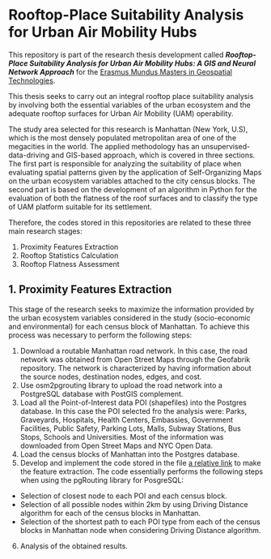 # Rooftop-Place Suitability Analysis for Urban Air Mobility Hubs
This repository is part of the research thesis development called **_Rooftop-Place Suitability Analysis for Urban Air Mobility Hubs: A GIS and Neural Network Approach_** for the [Erasmus Mundus Masters in Geospatial Technologies](http://mastergeotech.info/).

This thesis seeks to carry out an integral rooftop place suitability analysis by involving both the essential variables of the urban ecosystem and the adequate rooftop surfaces for Urban Air Mobility (UAM) operability.

The study area selected for this research is Manhattan (New York, U.S), which is the most densely populated metropolitan area of one of the megacities in the world. The applied methodology has an unsupervised-data-driving and GIS-based approach, which is covered in three sections. The first part is responsible for analyzing the suitability of place when evaluating spatial patterns given by the application of Self-Organizing Maps on the urban ecosystem variables attached to the city census blocks. The second part is based on the development of an algorithm in Python for the evaluation of both the flatness of the roof surfaces and to classify the type of UAM platform suitable for its settlement.

Therefore, the codes stored in this repositories are related to these three main research stages:
1. Proximity Features Extraction
2. Rooftop Statistics Calculation
3. Rooftop Flatness Assessment

## 1. Proximity Features Extraction

This stage of the research seeks to maximize the information provided by the urban ecosystem variables considered in the study (socio-economic and environmental) for each census block of Manhattan. To achieve this process was necessary to perform the following steps:
1. Download a routable Manhattan road network. In this case, the road network was obtained from Open Street Maps through the Geofabrik repository. The network is characterized by having information about the source nodes, destination nodes, edges, and cost.
2. Use osm2pgrouting library to upload the road network into a PostgreSQL database with PostGIS complement.
3. Load all the Point-of-Interest data POI (shapefiles) into the Postgres database. In this case the POI selected fro the analysis were: Parks, Graveyards, Hospitals, Health Centers, Embassies, Government Facilities, Public Safety, Parking Lots, Malls, Subway Stations, Bus Stops, Schools and Universities. Most of the information was downloaded from Open Street Maps and NYC Open Data.
4. Load the census blocks of Manhattan into the Postgres database.
5. Develop and implement the code stored in the file [a relative link](Code_Pgrouting_Driving_Distance_Calculation_Census_Blocks.sql) to make the feature extraction. The code essentially performs the following steps when using the pgRouting library for PosgreSQL:
-	Selection of closest node to each POI and each census block.
-	Selection of all possible nodes within 2km by using Driving Distance algorithm for each of the census blocks in Manhattan.
-	Selection of the shortest path to each POI type from each of the census blocks in Manhattan node when considering Driving Distance algorithm.
6. Analysis of the obtained results.
